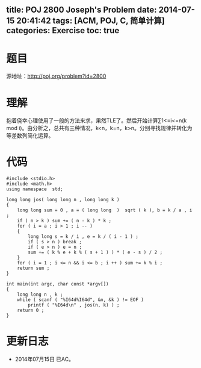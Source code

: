 ﻿title: POJ 2800 Joseph's Problem
date: 2014-07-15 20:41:42
tags: [ACM, POJ, C, 简单计算]
categories: Exercise
toc: true
---
# 题目
源地址：http://poj.org/problem?id=2800

# 理解
抱着侥幸心理使用了一般的方法来求，果然TLE了。然后开始计算∑1<=i<=n(k mod i)。由分析之，总共有三种情况，k<n，k=n，k>n。分别寻找规律并转化为等差数列简化运算。

<!-- more -->

# 代码
```
#include <stdio.h>
#include <math.h>
using namespace  std;

long long jos( long long n , long long k )
{
    long long sum = 0 , a = ( long long  )  sqrt ( k ), b = k / a , i ;
    if ( n > k ) sum += ( n - k ) * k ;
    for ( i = a ; i > 1 ; i -- )
    {
        long long s = k / i , e = k / ( i - 1 ) ;
        if ( s > n ) break ;
        if ( e > n ) e = n ;
        sum += ( k % e + k % ( s + 1 ) ) * ( e - s ) / 2 ;
    }
    for ( i = 1 ; i <= n && i <= b ; i ++ ) sum += k % i ;
    return sum ;
}

int main(int argc, char const *argv[])
{
    long long n , k ;
    while ( scanf ( "%I64d%I64d", &n, &k ) != EOF )
        printf ( "%I64d\n" , jos(n, k) ) ;
    return 0 ;
}
```

# 更新日志
- 2014年07月15日 已AC。